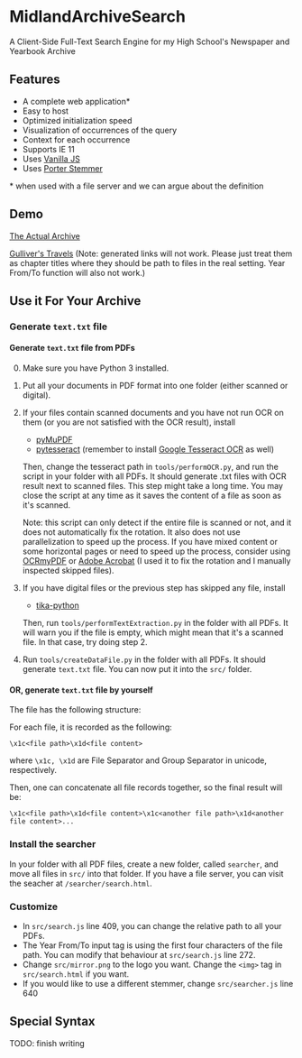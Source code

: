 # MidlandArchiveSearch
A Client-Side Full-Text Search Engine for my High School's Newspaper and Yearbook Archive

## Features
- A complete web application* 
- Easy to host 
- Optimized initialization speed
- Visualization of occurrences of the query
- Context for each occurrence
- Supports IE 11
- Uses [Vanilla JS](http://vanilla-js.com/)
- Uses [Porter Stemmer](https://github.com/words/stemmer)

\* when used with a file server and we can argue about the definition
## Demo
[The Actual Archive](https://midland-school.org/midland-mirror-archive/) 

[Gulliver's Travels](https://raw.githack.com/zbw8388/MidlandArchiveSearch/master/demo/search.html) (Note: generated links will not work. Please just treat them as chapter titles where they should be path to files in the real setting. Year From/To function will also not work.)
## Use it For Your Archive
### Generate `text.txt` file 
#### Generate `text.txt` file from PDFs

0. Make sure you have Python 3 installed.
1. Put all your documents in PDF format into one folder (either scanned or digital).
2. If your files contain scanned documents and you have not run OCR on them (or you are not satisfied with the OCR result), install
    - [pyMuPDF](https://github.com/pymupdf/PyMuPDF)
    - [pytesseract](https://github.com/madmaze/pytesseract) (remember to install [Google Tesseract OCR](https://github.com/tesseract-ocr/tesseract) as well)
   
     Then, change the tesseract path in `tools/performOCR.py`, and run the script in your folder with all PDFs. It should generate .txt files with OCR result next to scanned files. This step might take a long time. You may close the script at any time as it saves the content of a file as soon as it's scanned.
    
    Note: this script can only detect if the entire file is scanned or not, and it does not automatically fix the rotation. It also does not use parallelization to speed up the process. If you have mixed content or some horizontal pages or need to speed up the process, consider using [OCRmyPDF](https://github.com/jbarlow83/OCRmyPDF) or [Adobe Acrobat](https://acrobat.adobe.com/us/en/acrobat.html) (I used it to fix the rotation and I manually inspected skipped files). 

3. If you have digital files or the previous step has skipped any file, install

    - [tika-python](https://github.com/chrismattmann/tika-python)

    Then, run `tools/performTextExtraction.py` in the folder with all PDFs. It will warn you if the file is empty, which might mean that it's a scanned file. In that case, try doing step 2.

4. Run `tools/createDataFile.py` in the folder with all PDFs. It should generate `text.txt` file. You can now put it into the `src/` folder. 

#### OR, generate `text.txt` file by yourself

The file has the following structure:

For each file, it is recorded as the following:

`\x1c<file path>\x1d<file content>`

where `\x1c, \x1d` are File Separator and Group Separator in unicode, respectively.

Then, one can concatenate all file records together, so the final result will be:

`\x1c<file path>\x1d<file content>\x1c<another file path>\x1d<another file content>...`


### Install the searcher

In your folder with all PDF files, create a new folder, called `searcher`, and move all files in `src/` into that folder. If you have a file server, you can visit the seacher at `/searcher/search.html`. 

### Customize

- In `src/search.js` line 409, you can change the relative path to all your PDFs. 
- The Year From/To input tag is using the first four characters of the file path. You can modify that behaviour at `src/search.js` line 272.
- Change `src/mirror.png` to the logo you want. Change the `<img>` tag in `src/search.html` if you want.
- If you would like to use a different stemmer, change `src/searcher.js` line 640

## Special Syntax
TODO: finish writing